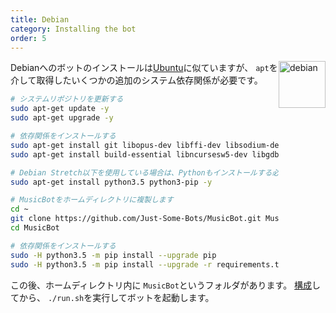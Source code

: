 ```yaml
---
title: Debian
category: Installing the bot
order: 5
---
```


<img class="doc-img" src="{{ site.baseurl }}/images/debian.png" alt="debian" style="width: 75px; float: right;"/>

Debianへのボットのインストールは[Ubuntu](/installing/ubuntu)に似ていますが、 `apt`を介して取得したいくつかの追加のシステム依存関係が必要です。

~~~ bash
# システムリポジトリを更新する
sudo apt-get update -y
sudo apt-get upgrade -y

# 依存関係をインストールする
sudo apt-get install git libopus-dev libffi-dev libsodium-dev ffmpeg -y
sudo apt-get install build-essential libncursesw5-dev libgdbm-dev libc6-dev zlib1g-dev libsqlite3-dev tk-dev libssl-dev openssl -y

# Debian Stretch以下を使用している場合は、Pythonもインストールする必要があります...
sudo apt-get install python3.5 python3-pip -y

# MusicBotをホームディレクトリに複製します
cd ~
git clone https://github.com/Just-Some-Bots/MusicBot.git MusicBot -b master
cd MusicBot

# 依存関係をインストールする
sudo -H python3.5 -m pip install --upgrade pip
sudo -H python3.5 -m pip install --upgrade -r requirements.txt
~~~

この後、ホームディレクトリ内に `MusicBot`というフォルダがあります。 [構成]({{site.baseurl}}/using/configuration)してから、 `./run.sh`を実行してボットを起動します。
